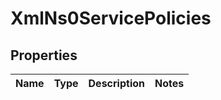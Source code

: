 
# XmlNs0ServicePolicies

## Properties
Name | Type | Description | Notes
------------ | ------------- | ------------- | -------------



